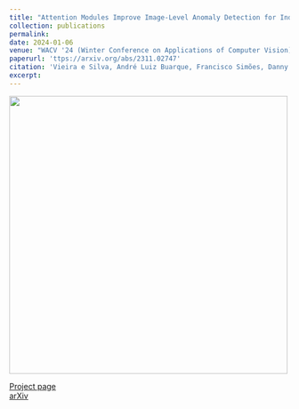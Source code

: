 ```yaml
---
title: "Attention Modules Improve Image-Level Anomaly Detection for Industrial Inspection: A DifferNet Case Study"
collection: publications
permalink: 
date: 2024-01-06
venue: "WACV '24 (Winter Conference on Applications of Computer Vision)"
paperurl: 'ttps://arxiv.org/abs/2311.02747'
citation: 'Vieira e Silva, André Luiz Buarque, Francisco Simões, Danny Kowerko, Tobias Schlosser, Felipe Battisti, Veronica Teichrieb. "Attention Modules Improve Image-Level Anomaly Detection for Industrial Inspection: A DifferNet Case Study." <i> arXiv preprint arXiv:2311.02747</i> (2023).'
excerpt: 
---
```

<img src="https://andreluizbvs.github.io/files/insplad-gradcam.png" width="500">

[Project page](https://andreluizbvs.github.io/AttentDifferNet/) <br />
[arXiv](https://arxiv.org/abs/2311.02747)
